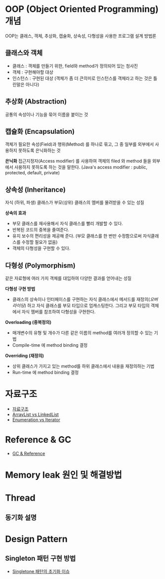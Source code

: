 # OOP (Object Oriented Programming) 개념
OOP는 클래스, 객체, 추상화, 캡슐화, 상속성, 다형성을 사용한 프로그램 설계 방법론

## 클래스와 객체
- 클래스 : 객체를 만들기 위한, field와 method가 정의되어 있는 청사진
- 객체 : 구현해야할 대상
- 인스턴스 : 구현된 대상 (객체가 좀 더 큰의미로 인스턴스를 객체라고 하는 것은 틀린말은 아니다)

## 추상화 (Abstraction)
공통의 속성이나 기능을 묶어 이름을 붙이는 것

## 캡슐화 (Encapsulation)
객체가 필요한 속성(Field)과 행위(Method) 를 하나로 묶고, 그 중 일부를 외부에서 사용하지 못하도록 은닉화하는 것

**은닉화**
접근지정자(Access modifier) 를 사용하여 객체의 filed 와 method 들을 외부에서 사용하지 못하도록 하는 것을 말한다.
(Java's access modifier : public, protected, default, private)

## 상속성 (Inheritance)
자식 (하위, 파생) 클래스가 부모(상위) 클래스의 멤버를 물려받을 수 있는 성질

**상속의 효과**
- 부모 클래스를 재사용해서 자식 클래스를 빨리 개발할 수 있다.
- 반복된 코드의 중복을 줄여준다.
- 유지 보수의 편리성을 제공해 준다. (부모 클래스를 한 번만 수정함으로써 자식클래스를 수정할 필요가 없음)
- 객체의 다형성을 구현할 수 있다.

## 다형성 (Polymorphism)
같은 자료형에 여러 가지 객체를 대입하여 다양한 결과를 얻어내는 성질

**다형성 구현 방법**
- 클래스의 상속이나 인터페이스를 구현하는 자식 클래스에서 메서드를 재정의(*오버라이딩*) 하고 자식 클래스를 부모 타입으로 업캐스팅한다. 그리고 부모 타입의 객체에서 자식 멤버를 참조하여 다형성을 구현한다.

**Overloading (중복정의)**
- 매개변수의 유형 및 개수가 다른 같은 이름의 method를 여러개 정의할 수 있는 기법
- Compile-time 에 method binding 결정

**Overriding (재정의)**
- 상위 클래스가 가지고 있는 method를 하위 클래스에서 내용을 재정의하는 기법
- Run-time 에 method binding 결정

# 자료구조
- [자료구조](https://joooootopia.tistory.com/13)
- [ArrayList vs LinkedList](https://www.holaxprogramming.com/2014/02/12/java-list-interface/)
- [Enumeration vs Iterator](https://happystory.tistory.com/33)

# Reference & GC
- [GC & Reference](https://d2.naver.com/helloworld/329631)

# Memory leak 원인 및 해결방법

# Thread
## 동기화 설명

# Design Pattern
## Singleton 패턴 구현 방법
* [Singletone 패턴의 초기화 이슈](https://medium.com/@joongwon/multi-thread-%ED%99%98%EA%B2%BD%EC%97%90%EC%84%9C%EC%9D%98-%EC%98%AC%EB%B0%94%EB%A5%B8-singleton-578d9511fd42)

